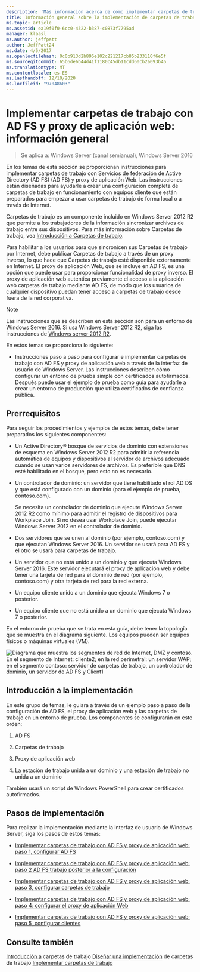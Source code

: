 ```yaml
---
description: 'Más información acerca de cómo implementar carpetas de trabajo con AD FS y proxy de aplicación web: información general'
title: Información general sobre la implementación de carpetas de trabajo con AD FS y proxy de aplicación Web
ms.topic: article
ms.assetid: ea19f0f0-6cc0-4322-b387-c0873f7795ad
manager: klaasl
ms.author: jeffpatt
author: JeffPatt24
ms.date: 4/5/2017
ms.openlocfilehash: 0c0b913d2b896e102c221217cb85b233110f6e5f
ms.sourcegitcommit: 65b6de6b44d41f1180c45db11cdd60cb2a093b46
ms.translationtype: MT
ms.contentlocale: es-ES
ms.lasthandoff: 12/10/2020
ms.locfileid: "97048603"
---
```

# <a name="deploy-work-folders-with-ad-fs-and-web-application-proxy-overview"></a>Implementar carpetas de trabajo con AD FS y proxy de aplicación web: información general

>Se aplica a: Windows Server (canal semianual), Windows Server 2016

En los temas de esta sección se proporcionan instrucciones para implementar carpetas de trabajo con Servicios de federación de Active Directory (AD FS) (AD FS) y proxy de aplicación Web. Las instrucciones están diseñadas para ayudarle a crear una configuración completa de carpetas de trabajo en funcionamiento con equipos cliente que están preparados para empezar a usar carpetas de trabajo de forma local o a través de Internet.

Carpetas de trabajo es un componente incluido en Windows Server 2012 R2 que permite a los trabajadores de la información sincronizar archivos de trabajo entre sus dispositivos. Para más información sobre Carpetas de trabajo, vea [Introducción a Carpetas de trabajo](Work-Folders-Overview.md).

Para habilitar a los usuarios para que sincronicen sus Carpetas de trabajo por Internet, debe publicar Carpetas de trabajo a través de un proxy inverso, lo que hace que Carpetas de trabajo esté disponible externamente en Internet. El proxy de aplicación Web, que se incluye en AD FS, es una opción que puede usar para proporcionar funcionalidad de proxy inverso. El proxy de aplicación web autentica previamente el acceso a la aplicación web carpetas de trabajo mediante AD FS, de modo que los usuarios de cualquier dispositivo puedan tener acceso a carpetas de trabajo desde fuera de la red corporativa.

> [!NOTE]
>   Las instrucciones que se describen en esta sección son para un entorno de Windows Server 2016. Si usa Windows Server 2012 R2, siga las instrucciones de [Windows server 2012 R2](/previous-versions/windows/it-pro/windows-server-2012-R2-and-2012/dn747208(v=ws.11)).

En estos temas se proporciona lo siguiente:

-   Instrucciones paso a paso para configurar e implementar carpetas de trabajo con AD FS y proxy de aplicación web a través de la interfaz de usuario de Windows Server. Las instrucciones describen cómo configurar un entorno de prueba simple con certificados autofirmados. Después puede usar el ejemplo de prueba como guía para ayudarle a crear un entorno de producción que utiliza certificados de confianza pública.

## <a name="prerequisites"></a>Prerrequisitos
Para seguir los procedimientos y ejemplos de estos temas, debe tener preparados los siguientes componentes:

-   Un Active Directory® bosque de servicios de dominio con extensiones de esquema en Windows Server 2012 R2 para admitir la referencia automática de equipos y dispositivos al servidor de archivos adecuado cuando se usan varios servidores de archivos. Es preferible que DNS esté habilitado en el bosque, pero esto no es necesario.

-   Un controlador de dominio: un servidor que tiene habilitado el rol AD DS y que está configurado con un dominio (para el ejemplo de prueba, contoso.com).

    Se necesita un controlador de dominio que ejecute Windows Server 2012 R2 como mínimo para admitir el registro de dispositivos para Workplace Join. Si no desea usar Workplace Join, puede ejecutar Windows Server 2012 en el controlador de dominio.

-   Dos servidores que se unen al dominio (por ejemplo, contoso.com) y que ejecutan Windows Server 2016. Un servidor se usará para AD FS y el otro se usará para carpetas de trabajo.

-   Un servidor que no está unido a un dominio y que ejecuta Windows Server 2016. Este servidor ejecutará el proxy de aplicación web y debe tener una tarjeta de red para el dominio de red (por ejemplo, contoso.com) y otra tarjeta de red para la red externa.

-   Un equipo cliente unido a un dominio que ejecuta Windows 7 o posterior.

-   Un equipo cliente que no está unido a un dominio que ejecuta Windows 7 o posterior.

En el entorno de prueba que se trata en esta guía, debe tener la topología que se muestra en el diagrama siguiente. Los equipos pueden ser equipos físicos o máquinas virtuales (VM).

![Diagrama que muestra los segmentos de red de Internet, DMZ y contoso. En el segmento de Internet: cliente2; en la red perimetral: un servidor WAP; en el segmento contoso: servidor de carpetas de trabajo, un controlador de dominio, un servidor de AD FS y Client1](media/deploy-work-folders-adfs/WF_ADFS_WAP_Diagram.png)

## <a name="deployment-overview"></a>Introducción a la implementación
En este grupo de temas, le guiará a través de un ejemplo paso a paso de la configuración de AD FS, el proxy de aplicación web y las carpetas de trabajo en un entorno de prueba. Los componentes se configurarán en este orden:

1.  AD FS

2.  Carpetas de trabajo

3.  Proxy de aplicación web

4.  La estación de trabajo unida a un dominio y una estación de trabajo no unida a un dominio

También usará un script de Windows PowerShell para crear certificados autofirmados.

## <a name="deployment-steps"></a>Pasos de implementación
Para realizar la implementación mediante la interfaz de usuario de Windows Server, siga los pasos de estos temas:

-   [Implementar carpetas de trabajo con AD FS y proxy de aplicación web: paso 1, configurar AD FS](deploy-work-folders-adfs-step1.md)

-   [Implementar carpetas de trabajo con AD FS y proxy de aplicación web: paso 2 AD FS trabajo posterior a la configuración](deploy-work-folders-adfs-step2.md)

-   [Implementar carpetas de trabajo con AD FS y proxy de aplicación web: paso 3, configurar carpetas de trabajo](deploy-work-folders-adfs-step3.md)

-   [Implementar carpetas de trabajo con AD FS y proxy de aplicación web: paso 4: configurar el proxy de aplicación Web](deploy-work-folders-adfs-step4.md)

-   [Implementar carpetas de trabajo con AD FS y proxy de aplicación web: paso 5, configurar clientes](deploy-work-folders-adfs-step5.md)

## <a name="see-also"></a>Consulte también
[Introducción a](Work-Folders-Overview.md) 
 carpetas de trabajo [Diseñar una implementación](Plan-Work-Folders.md) 
 de carpetas de trabajo [Implementar carpetas de trabajo](Deploy-Work-Folders.md)

